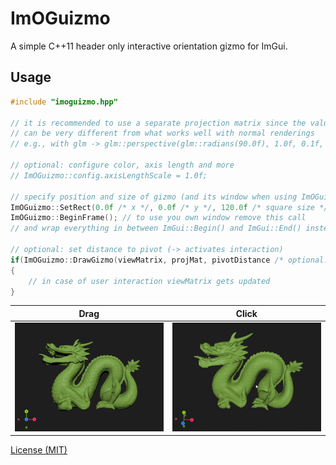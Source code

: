 # ImOGuizmo
A simple C++11 header only interactive orientation gizmo for ImGui. 

## Usage
```c++
#include "imoguizmo.hpp"

// it is recommended to use a separate projection matrix since the values that work best
// can be very different from what works well with normal renderings
// e.g., with glm -> glm::perspective(glm::radians(90.0f), 1.0f, 0.1f, 1000.0f);

// optional: configure color, axis length and more
// ImOGuizmo::config.axisLengthScale = 1.0f;

// specify position and size of gizmo (and its window when using ImOGuizmo::BeginFrame())
ImOGuizmo::SetRect(0.0f /* x */, 0.0f /* y */, 120.0f /* square size */);
ImOGuizmo::BeginFrame(); // to use you own window remove this call 
// and wrap everything in between ImGui::Begin() and ImGui::End() instead

// optional: set distance to pivot (-> activates interaction)
if(ImOGuizmo::DrawGizmo(viewMatrix, projMat, pivotDistance /* optional: default = 0.0f */))
{
	// in case of user interaction viewMatrix gets updated
}
```
Drag|Click
:-:|:-:
![drag_example](images/drag.gif)  |  ![click_example](images/click.gif)

[License (MIT)](https://github.com/fknfilewalker/imoguizmo/blob/main/LICENSE)

